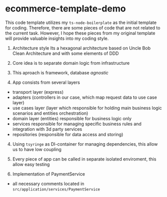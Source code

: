 # ecommerce-template-demo

This code template utilizes my `ts-node-boilerplate` as the initial template for coding. Therefore, there are some pieces of code that are not related to the current task. However, I hope these pieces from my original template will provide valuable insights into my coding style.

1. Architecture style
Its a hexagonal architecture based on Uncle Bob Clean Architecture and with some elements of DDD

1. Core idea is to separate domain logic from infrastructure
2. This aproach is framework, database *agnostic*
3. App consists from several layers
  - transport layer (express)
  - adapters (controllers in our case, which map request data to use case layer)
  - use cases layer (layer which responsible for holding main business logic scenarios and entities orchestration)
  - domain layer (entities) responsible for business logic only
  - services responsible for managing specific business rules and integration with 3d party services
  - repositories (responsible for data access and storing)
4. Using `tsyringe` as DI-container for managing dependencies, this allow us to have low coupling
5. Every piece of app can be called in separate isolated enviroment, this allow easy testing


2. Implementation of PaymentService
  - all necessary comments located in `src/application/services/PaymentService`